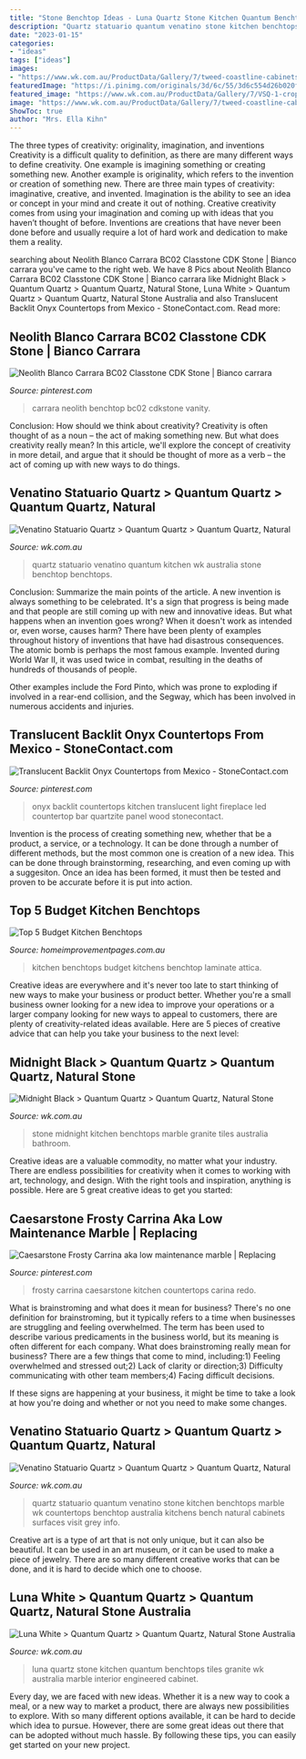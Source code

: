 ```yaml
---
title: "Stone Benchtop Ideas - Luna Quartz Stone Kitchen Quantum Benchtops Tiles Granite Wk Australia Marble Interior Engineered Cabinet"
description: "Quartz statuario quantum venatino stone kitchen benchtops marble wk countertops benchtop australia kitchens bench natural cabinets surfaces visit grey info"
date: "2023-01-15"
categories:
- "ideas"
tags: ["ideas"]
images:
- "https://www.wk.com.au/ProductData/Gallery/7/tweed-coastline-cabinets-HMBRM.jpg"
featuredImage: "https://i.pinimg.com/originals/3d/6c/55/3d6c554d26b020fc350aaf9ea783bbd8.jpg"
featured_image: "https://www.wk.com.au/ProductData/Gallery/7/VSQ-1-crop-BKXQH.jpg"
image: "https://www.wk.com.au/ProductData/Gallery/7/tweed-coastline-cabinets-HMBRM.jpg"
ShowToc: true
author: "Mrs. Ella Kihn"
---
```



The three types of creativity: originality, imagination, and inventions
Creativity is a difficult quality to definition, as there are many different ways to define creativity. One example is imagining something or creating something new. Another example is originality, which refers to the invention or creation of something new. 
There are three main types of creativity: imaginative, creative, and invented. Imagination is the ability to see an idea or concept in your mind and create it out of nothing. Creative creativity comes from using your imagination and coming up with ideas that you haven’t thought of before. Inventions are creations that have never been done before and usually require a lot of hard work and dedication to make them a reality.

	

		
searching about Neolith Blanco Carrara BC02 Classtone CDK Stone | Bianco carrara you've came to the right web. We have 8 Pics about Neolith Blanco Carrara BC02 Classtone CDK Stone | Bianco carrara like Midnight Black &gt; Quantum Quartz &gt; Quantum Quartz, Natural Stone, Luna White &gt; Quantum Quartz &gt; Quantum Quartz, Natural Stone Australia and also Translucent Backlit Onyx Countertops from Mexico - StoneContact.com. Read more:
		
    
## Neolith Blanco Carrara BC02 Classtone CDK Stone | Bianco Carrara

<img loading=lazy src="https://i.pinimg.com/736x/aa/ee/3c/aaee3ce00333ee439a189bde776fd289.jpg" onerror="this.onerror=null;this.src='https://tse3.mm.bing.net/th?id=OIP.sIs5mHu9YraGv7xG6IVHPAHaE8&amp;pid=15.1';" alt="Neolith Blanco Carrara BC02 Classtone CDK Stone | Bianco carrara">

_Source: pinterest.com_

>carrara neolith benchtop bc02 cdkstone vanity. 

	

Conclusion: How should we think about creativity?
Creativity is often thought of as a noun – the act of making something new. But what does creativity really mean? In this article, we'll explore the concept of creativity in more detail, and argue that it should be thought of more as a verb – the act of coming up with new ways to do things.

    
## Venatino Statuario Quartz &gt; Quantum Quartz &gt; Quantum Quartz, Natural

<img loading=lazy src="https://www.wk.com.au/ProductData/Gallery/7/VSQ-1-crop-BKXQH.jpg" onerror="this.onerror=null;this.src='https://tse2.mm.bing.net/th?id=OIP.0MMiY2f0L5qJ9DOZvfNcswHaFs&amp;pid=15.1';" alt="Venatino Statuario Quartz &gt; Quantum Quartz &gt; Quantum Quartz, Natural">

_Source: wk.com.au_

>quartz statuario venatino quantum kitchen wk australia stone benchtop benchtops. 

	

Conclusion: Summarize the main points of the article.
A new invention is always something to be celebrated. It's a sign that progress is being made and that people are still coming up with new and innovative ideas. But what happens when an invention goes wrong? When it doesn't work as intended or, even worse, causes harm?
There have been plenty of examples throughout history of inventions that have had disastrous consequences. The atomic bomb is perhaps the most famous example. Invented during World War II, it was used twice in combat, resulting in the deaths of hundreds of thousands of people.

Other examples include the Ford Pinto, which was prone to exploding if involved in a rear-end collision, and the Segway, which has been involved in numerous accidents and injuries.

    
## Translucent Backlit Onyx Countertops From Mexico - StoneContact.com

<img loading=lazy src="https://i.pinimg.com/originals/3d/6c/55/3d6c554d26b020fc350aaf9ea783bbd8.jpg" onerror="this.onerror=null;this.src='https://tse4.mm.bing.net/th?id=OIP.eOGGzGLlsCdq6LLljOQ_fwHaFg&amp;pid=15.1';" alt="Translucent Backlit Onyx Countertops from Mexico - StoneContact.com">

_Source: pinterest.com_

>onyx backlit countertops kitchen translucent light fireplace led countertop bar quartzite panel wood stonecontact. 

	

Invention is the process of creating something new, whether that be a product, a service, or a technology. It can be done through a number of different methods, but the most common one is creation of a new idea. This can be done through brainstorming, researching, and even coming up with a suggesiton. Once an idea has been formed, it must then be tested and proven to be accurate before it is put into action.

    
## Top 5 Budget Kitchen Benchtops

<img loading=lazy src="https://mediacache.homeimprovementpages.com.au/creative/galleries/560001_565000/564049/original_images/304261.jpg" onerror="this.onerror=null;this.src='https://tse3.mm.bing.net/th?id=OIP.fbqKL20SAqpMNXuP1fyUvgHaFj&amp;pid=15.1';" alt="Top 5 Budget Kitchen Benchtops">

_Source: homeimprovementpages.com.au_

>kitchen benchtops budget kitchens benchtop laminate attica. 

	

Creative ideas are everywhere and it's never too late to start thinking of new ways to make your business or product better. Whether you're a small business owner looking for a new idea to improve your operations or a larger company looking for new ways to appeal to customers, there are plenty of creativity-related ideas available. Here are 5 pieces of creative advice that can help you take your business to the next level: 

    
## Midnight Black &gt; Quantum Quartz &gt; Quantum Quartz, Natural Stone

<img loading=lazy src="https://www.wk.com.au/ProductData/Gallery/7/Midnight-Black-Kitchen-SUSUY.jpg" onerror="this.onerror=null;this.src='https://tse3.mm.bing.net/th?id=OIP.9Mc1UkrCxfToUQvXEO3XrQHaE8&amp;pid=15.1';" alt="Midnight Black &gt; Quantum Quartz &gt; Quantum Quartz, Natural Stone">

_Source: wk.com.au_

>stone midnight kitchen benchtops marble granite tiles australia bathroom. 

	

Creative ideas are a valuable commodity, no matter what your industry. There are endless possibilities for creativity when it comes to working with art, technology, and design. With the right tools and inspiration, anything is possible. Here are 5 great creative ideas to get you started: 

    
## Caesarstone Frosty Carrina Aka Low Maintenance Marble | Replacing

<img loading=lazy src="https://i.pinimg.com/736x/0b/f1/15/0bf1150f40474d646ef836d5e6379c6c--caesarstone-frosty-carrina-countertops-frosty-carina-caesarstone.jpg" onerror="this.onerror=null;this.src='https://tse2.mm.bing.net/th?id=OIP.SbFUvlIHKIb4R7PYeMdMxAHaJ3&amp;pid=15.1';" alt="Caesarstone Frosty Carrina aka low maintenance marble | Replacing">

_Source: pinterest.com_

>frosty carrina caesarstone kitchen countertops carina redo. 

	

What is brainstroming and what does it mean for business?
There's no one definition for brainstroming, but it typically refers to a time when businesses are struggling and feeling overwhelmed. The term has been used to describe various predicaments in the business world, but its meaning is often different for each company. 
What does brainstroming really mean for business? There are a few things that come to mind, including:1) Feeling overwhelmed and stressed out;2) Lack of clarity or direction;3) Difficulty communicating with other team members;4) Facing difficult decisions. 

If these signs are happening at your business, it might be time to take a look at how you're doing and whether or not you need to make some changes.

    
## Venatino Statuario Quartz &gt; Quantum Quartz &gt; Quantum Quartz, Natural

<img loading=lazy src="https://www.wk.com.au/ProductData/Gallery/7/tweed-coastline-cabinets-HMBRM.jpg" onerror="this.onerror=null;this.src='https://tse2.mm.bing.net/th?id=OIP.Zm34rG3cC_YVix9eqXVHIQHaHa&amp;pid=15.1';" alt="Venatino Statuario Quartz &gt; Quantum Quartz &gt; Quantum Quartz, Natural">

_Source: wk.com.au_

>quartz statuario quantum venatino stone kitchen benchtops marble wk countertops benchtop australia kitchens bench natural cabinets surfaces visit grey info. 

	

Creative art is a type of art that is not only unique, but it can also be beautiful. It can be used in an art museum, or it can be used to make a piece of jewelry. There are so many different creative works that can be done, and it is hard to decide which one to choose.

    
## Luna White &gt; Quantum Quartz &gt; Quantum Quartz, Natural Stone Australia

<img loading=lazy src="https://www.wk.com.au/ProductData/Gallery/7/Luna-White-3-WDMI9.jpg" onerror="this.onerror=null;this.src='https://tse3.mm.bing.net/th?id=OIP.JM_QxIfxo2SzED1JxbywKAHaJ6&amp;pid=15.1';" alt="Luna White &gt; Quantum Quartz &gt; Quantum Quartz, Natural Stone Australia">

_Source: wk.com.au_

>luna quartz stone kitchen quantum benchtops tiles granite wk australia marble interior engineered cabinet. 

	

Every day, we are faced with new ideas. Whether it is a new way to cook a meal, or a new way to market a product, there are always new possibilities to explore. With so many different options available, it can be hard to decide which idea to pursue. However, there are some great ideas out there that can be adopted without much hassle. By following these tips, you can easily get started on your new project.

